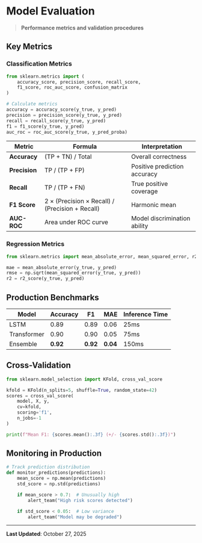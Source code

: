# Model Evaluation

> **Performance metrics and validation procedures**

## Key Metrics

### Classification Metrics

```python
from sklearn.metrics import (
    accuracy_score, precision_score, recall_score,
    f1_score, roc_auc_score, confusion_matrix
)

# Calculate metrics
accuracy = accuracy_score(y_true, y_pred)
precision = precision_score(y_true, y_pred)
recall = recall_score(y_true, y_pred)
f1 = f1_score(y_true, y_pred)
auc_roc = roc_auc_score(y_true, y_pred_proba)
```

| Metric | Formula | Interpretation |
|--------|---------|----------------|
| **Accuracy** | (TP + TN) / Total | Overall correctness |
| **Precision** | TP / (TP + FP) | Positive prediction accuracy |
| **Recall** | TP / (TP + FN) | True positive coverage |
| **F1 Score** | 2 × (Precision × Recall) / (Precision + Recall) | Harmonic mean |
| **AUC-ROC** | Area under ROC curve | Model discrimination ability |

### Regression Metrics

```python
from sklearn.metrics import mean_absolute_error, mean_squared_error, r2_score

mae = mean_absolute_error(y_true, y_pred)
rmse = np.sqrt(mean_squared_error(y_true, y_pred))
r2 = r2_score(y_true, y_pred)
```

## Production Benchmarks

| Model | Accuracy | F1 | MAE | Inference Time |
|-------|----------|-----|-----|----------------|
| LSTM | 0.89 | 0.89 | 0.06 | 25ms |
| Transformer | 0.90 | 0.90 | 0.05 | 75ms |
| Ensemble | **0.92** | **0.92** | **0.04** | 150ms |

## Cross-Validation

```python
from sklearn.model_selection import KFold, cross_val_score

kfold = KFold(n_splits=5, shuffle=True, random_state=42)
scores = cross_val_score(
    model, X, y,
    cv=kfold,
    scoring='f1',
    n_jobs=-1
)

print(f"Mean F1: {scores.mean():.3f} (+/- {scores.std():.3f})")
```

## Monitoring in Production

```python
# Track prediction distribution
def monitor_predictions(predictions):
    mean_score = np.mean(predictions)
    std_score = np.std(predictions)

    if mean_score > 0.7:  # Unusually high
        alert_team("High risk scores detected")

    if std_score < 0.05:  # Low variance
        alert_team("Model may be degraded")
```

---

**Last Updated**: October 27, 2025
